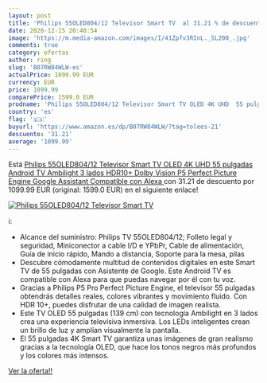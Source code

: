 ```yaml
---
layout: post
title: 'Philips 55OLED804/12 Televisor Smart TV  al 31.21 % de descuento'
date: 2020-12-15 20:40:54
image: 'https://m.media-amazon.com/images/I/41Zpfv3RInL._SL200_.jpg'
comments: true
category: ofertas
author: ring
slug: 'B07RW84WLW-es'
actualPrice: 1099.99 EUR
currency: EUR
price: 1099.99
comparePrice: 1599.0 EUR
prodname: 'Philips 55OLED804/12 Televisor Smart TV OLED 4K UHD  55 pulgadas  Android TV  Ambilight 3 lados  HDR10+  Dolby Vision  P5 Perfect Picture Engine  Google Assistant  Compatible con Alexa '
country: 'es'
flag: '🇪🇸'
buyurl: 'https://www.amazon.es/dp/B07RW84WLW/?tag=tolees-21'
descuento: '31.21'
average: '1099.99'
---
```


Está [Philips 55OLED804/12 Televisor Smart TV OLED 4K UHD  55 pulgadas  Android TV  Ambilight 3 lados  HDR10+  Dolby Vision  P5 Perfect Picture Engine  Google Assistant  Compatible con Alexa ](https://www.amazon.es/dp/B07RW84WLW/?tag=tolees-21) con 31.21 de descuento por 1099.99 EUR (original: 1599.0 EUR) en el siguiente enlace!

[![Philips 55OLED804/12 Televisor Smart TV ](https://m.media-amazon.com/images/I/41Zpfv3RInL._SL200_.jpg)](https://www.amazon.es/dp/B07RW84WLW/?tag=tolees-21)

ℹ️:

- Alcance del suministro: Philips TV 55OLED804/12; Folleto legal y seguridad, Miniconector a cable I/D e YPbPr, Cable de alimentación, Guía de inicio rápido, Mando a distancia, Soporte para la mesa, pilas
- Descubre cómodamente multitud de contenidos digitales en este Smart TV de 55 pulgadas con Asistente de Google. Este Android TV es compatible con Alexa para que puedas navegar por él con tu voz.
- Gracias a Philips P5 Pro Perfect Picture Engine, el televisor 55 pulgadas obtendrás detalles reales, colores vibrantes y movimiento fluido. Con HDR 10+, puedes disfrutar de una calidad de imagen realista.
- Este TV OLED 55 pulgadas (139 cm) con tecnología Ambilight en 3 lados crea una experiencia televisiva inmersiva. Los LEDs inteligentes crean un brillo de luz y amplían visualmente la pantalla.
- El 55 pulgadas 4K Smart TV garantiza unas imágenes de gran realismo gracias a la tecnología OLED, que hace los tonos negros más profundos y los colores más intensos.

[Ver la oferta!!](https://www.amazon.es/dp/B07RW84WLW/?tag=tolees-21)
